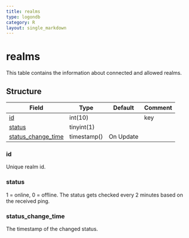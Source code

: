 ```yaml
---
title: realms
type: logondb
category: R
layout: single_markdown
---
```


# realms
This table contains the information about connected and allowed realms.

## Structure

Field                                     | Type         | Default   | Comment
----------------------------------------- | ------------ | --------- | -------
[id](#id)                                 | int(10)      |           | key
[status](#status)                         | tinyint(1)   |           |        
[status_change_time](#status_change_time) | timestamp()  | On Update |        

### id

Unique realm id.

### status

1 = online, 0 = offline. The status gets checked every 2 minutes based on the received ping.

### status_change_time

The timestamp of the changed status.